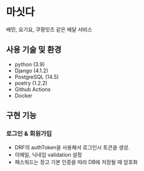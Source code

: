# 마싯다
배민, 요기요, 쿠팡잇츠 같은 배달 서비스

## 사용 기술 및 환경
- python (3.9)
- Django (4.1.2)
- PostgreSQL (14.5)
- poetry (1.2.2)
- Github Actions
- Docker

## 구현 기능
### 로그인 & 회원가입
- DRF의 authToken을 사용해서 로그인시 토큰을 생성.
- 이메일, 닉네임 validation 설정
- 패스워드는 장고 기본 인증을 따라 DB에 저장될 때 암호화
